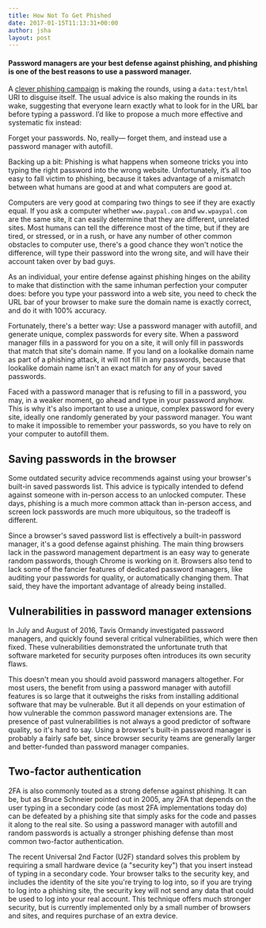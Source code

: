 ```yaml
---
title: How Not To Get Phished
date: 2017-01-15T11:13:31+00:00
author: jsha
layout: post
---
```


#### Password managers are your best defense against phishing, and phishing is one of the best reasons to use a password manager.

A [clever phishing campaign](https://www.wordfence.com/blog/2017/01/gmail-phishing-data-uri/?utm_source=list&utm_campaign=011217&utm_medium=email) is making the rounds, using a `data:test/html` URI to disguise itself. The usual advice is also making the rounds in its wake, suggesting that everyone learn exactly what to look for in the URL bar before typing a password. I’d like to propose a much more effective and systematic fix instead:

Forget your passwords. No, really&mdash; forget them, and instead use a password manager with autofill.

Backing up a bit: Phishing is what happens when someone tricks you into typing the right password into the wrong website. Unfortunately, it’s all too easy to fall victim to phishing, because it takes advantage of a mismatch between what humans are good at and what computers are good at.

Computers are very good at comparing two things to see if they are exactly equal. If you ask a computer whether `www.paypal.com` and `ww.wpaypal.com` are the same site, it can easily determine that they are different, unrelated sites. Most humans can tell the difference most of the time, but if they are tired, or stressed, or in a rush, or have any number of other common obstacles to computer use, there's a good chance they won't notice the difference, will type their password into the wrong site, and will have their account taken over by bad guys.

As an individual, your entire defense against phishing hinges on the ability to make that distinction with the same inhuman perfection your computer does: before you type your password into a web site, you need to check the URL bar of your browser to make sure the domain name is exactly correct, and do it with 100% accuracy.

Fortunately, there's a better way: Use a password manager with autofill, and generate unique, complex passwords for every site. When a password manager fills in a password for you on a site, it will only fill in passwords that match that site's domain name. If you land on a lookalike domain name as part of a phishing attack, it will not fill in any passwords, because that lookalike domain name isn't an exact match for any of your saved passwords.

Faced with a password manager that is refusing to fill in a password, you may, in a weaker moment, go ahead and type in your password anyhow. This is why it's also important to use a unique, complex password for every site, ideally one randomly generated by your password manager. You want to make it impossible to remember your passwords, so you have to rely on your computer to autofill them.

## Saving passwords in the browser

Some outdated security advice recommends against using your browser's built-in saved passwords list. This advice is typically intended to defend against someone with in-person access to an unlocked computer. These days, phishing is a much more common attack than in-person access, and screen lock passwords are much more ubiquitous, so the tradeoff is different.

Since a browser's saved password list is effectively a built-in password manager, it's a good defense against phishing. The main thing browsers lack in the password management department is an easy way to generate random passwords, though Chrome is working on it. Browsers also tend to lack some of the fancier features of dedicated password managers, like auditing your passwords for quality, or automatically changing them. That said, they have the important advantage of already being installed.

## Vulnerabilities in password manager extensions

In July and August of 2016, Tavis Ormandy investigated password managers, and quickly found several critical vulnerabilities, which were then fixed. These vulnerabilities demonstrated the unfortunate truth that software marketed for security purposes often introduces its own security flaws.

This doesn't mean you should avoid password managers altogether. For most users, the benefit from using a password manager with autofill features is so large that it outweighs the risks from installing additional software that may be vulnerable. But it all depends on your estimation of how vulnerable the common password manager extensions are. The presence of past vulnerabilities is not always a good predictor of software quality, so it's hard to say. Using a browser's built-in password manager is probably a fairly safe bet, since browser security teams are generally larger and better-funded than password manager companies.

## Two-factor authentication

2FA is also commonly touted as a strong defense against phishing. It can be, but as Bruce Schneier pointed out in 2005, any 2FA that depends on the user typing in a secondary code (as most 2FA implementations today do) can be defeated by a phishing site that simply asks for the code and passes it along to the real site. So using a password manager with autofill and random passwords is actually a stronger phishing defense than most common two-factor authentication.

The recent Universal 2nd Factor (U2F) standard solves this problem by requiring a small hardware device (a "security key") that you insert instead of typing in a secondary code. Your browser talks to the security key, and includes the identity of the site you're trying to log into, so if you are trying to log into a phishing site, the security key will not send any data that could be used to log into your real account. This technique offers much stronger security, but is currently implemented only by a small number of browsers and sites, and requires purchase of an extra device.

